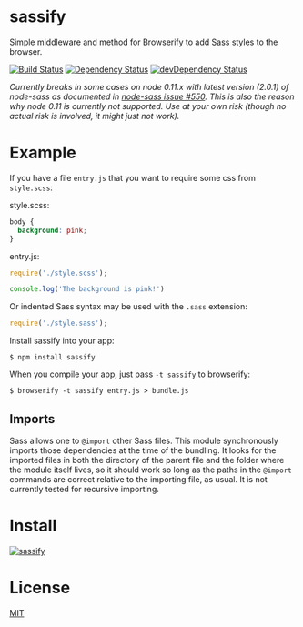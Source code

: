 # sassify #

Simple middleware and method for Browserify to add [Sass](http://sass-lang.com) styles to the browser.

[![Build Status](https://travis-ci.org/davidguttman/sassify.svg?branch=develop)](https://travis-ci.org/davidguttman/sassify) [![Dependency Status](https://david-dm.org/davidguttman/sassify.svg)](https://david-dm.org/davidguttman/sassify) [![devDependency Status](https://david-dm.org/davidguttman/sassify/dev-status.svg)](https://david-dm.org/davidguttman/sassify#info=devDependencies)

_Currently breaks in some cases on node 0.11.x with latest version (2.0.1) of node-sass as documented in [node-sass issue #550](https://github.com/sass/node-sass/issues/550). This is also the reason why node 0.11 is currently not supported. Use at your own risk (though no actual risk is involved, it might just not work)._

# Example

If you have a file `entry.js` that you want to require some css from `style.scss`:

style.scss:
``` css
body {
  background: pink;
}
```

entry.js:
``` js
require('./style.scss');

console.log('The background is pink!')
```

Or indented Sass syntax may be used with the `.sass` extension:
``` js
require('./style.sass');
```

Install sassify into your app:

```
$ npm install sassify
```

When you compile your app, just pass `-t sassify` to browserify:

```
$ browserify -t sassify entry.js > bundle.js
```

## Imports

Sass allows one to `@import` other Sass files. This module synchronously imports those dependencies at the time of the bundling. It looks for the imported files in both the directory of the parent file and the folder where the module itself lives, so it should work so long as the paths in the `@import` commands are correct relative to the importing file, as usual. It is not currently tested for recursive importing.

# Install

[![sassify](https://nodei.co/npm/sassify.png?small=true)](https://nodei.co/npm/sassify)

# License

[MIT](/LICENSE)

